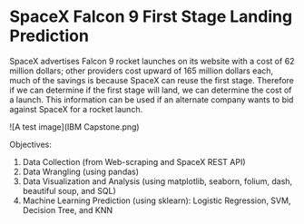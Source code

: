 # SpaceX Falcon 9 First Stage Landing Prediction

SpaceX advertises Falcon 9 rocket launches on its website with a cost of 62 million dollars; other providers cost upward of 165 million dollars each, much of the savings is because SpaceX can reuse the first stage. Therefore if we can determine if the first stage will land, we can determine the cost of a launch. This information can be used if an alternate company wants to bid against SpaceX for a rocket launch. 

![A test image](IBM Capstone.png)

Objectives:
1. Data Collection (from Web-scraping and SpaceX REST API)
2. Data Wrangling (using pandas)
3. Data Visualization and Analysis (using matplotlib, seaborn, folium, dash, beautiful soup, and SQL)
4. Machine Learning Prediction (using sklearn): Logistic Regression, SVM, Decision Tree, and KNN



